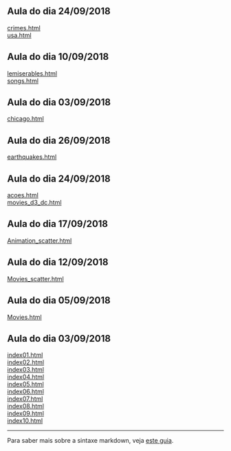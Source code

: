 ## Aula do dia 24/09/2018
[crimes.html](color-d3/crimes.html)<br>
[usa.html](color-d3/usa.html)<br>

## Aula do dia 10/09/2018
[lemiserables.html](d3_networks_trees/lemiserables.html)<br>
[songs.html](d3_networks_trees/songs.html)<br>

## Aula do dia 03/09/2018
[chicago.html](d3_earthquakes/chicago.html)<br>

## Aula do dia 26/09/2018
[earthquakes.html](d3_earthquakes/earthquakes.html)<br>

## Aula do dia 24/09/2018
[acoes.html](d3_crossfilter/acoes.html)<br>
[movies_d3_dc.html](d3_crossfilter/movies_d3_dc.html)<br>

## Aula do dia 17/09/2018
[Animation_scatter.html](d3_intro/animation_scatterplot.html)<br>

## Aula do dia 12/09/2018
[Movies_scatter.html](d3_intro/movies_scatterplot.html)<br>

## Aula do dia 05/09/2018
[Movies.html](d3_intro/movies_d3.html)<br>

## Aula do dia 03/09/2018

[index01.html](basic/index01.html)<br>
[index02.html](basic/index02.html)<br>
[index03.html](basic/index03.html)<br>
[index04.html](basic/index04.html)<br>
[index05.html](basic/index05.html)<br>
[index06.html](basic/index06.html)<br>
[index07.html](basic/index07.html)<br>
[index08.html](basic/index08.html)<br>
[index09.html](basic/index09.html)<br>
[index10.html](basic/index10.html)<br>

---

Para saber mais sobre a sintaxe markdown, veja [este guia](https://guides.github.com/features/mastering-markdown/).
